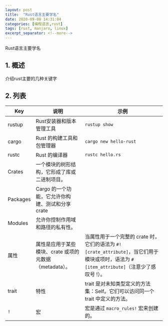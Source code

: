 ```yaml
---
layout: post
title:  "Rust语言主要学名"
date: 2020-09-08 14:31:04
categories: [编程语言,rust]
tags: [rust, manjaro, linux]
excerpt_separator: <!--more-->
---
```

Rust语言主要学名
<!--more-->

## 1. 概述
介绍rust主要的几种关键字

## 2. 列表

|Key|说明|示例|
|---|---|---|
|rustup|Rust安装器和版本管理工具|`rustup show`|
|cargo|Rust 的构建工具和包管理器|`cargo new hello-rust`|
|rustc|Rust 的编译器|`rustc hello.rs`|
|Crates|一个模块的树形结构，它形成了库或二进制项目。||
|Packages|Cargo 的一个功能，它允许你构建、测试和分享 crate||
|Modules|允许你控制作用域和路径的私有性。||
|属性|属性是应用于某些模块、crate 或项的元数据（metadata）。|当属性用于一个完整的 crate 时，它们的语法为 `#![crate_attribute]`，当它们用于模块或项时，语法为 `#[item_attribute]`（注意少了感叹号 !）。|
|trait|特性|trait 是对未知类型定义的方法集：Self。它们可以访问同一个 trait 中定义的方法。|
|`!`|宏|宏是通过 `macro_rules!` 宏来创建的。|